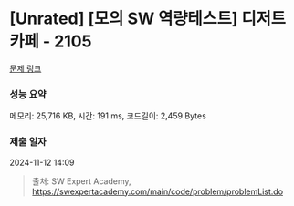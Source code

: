 # [Unrated] [모의 SW 역량테스트] 디저트 카페 - 2105 

[문제 링크](https://swexpertacademy.com/main/code/problem/problemDetail.do?contestProbId=AV5VwAr6APYDFAWu) 

### 성능 요약

메모리: 25,716 KB, 시간: 191 ms, 코드길이: 2,459 Bytes

### 제출 일자

2024-11-12 14:09



> 출처: SW Expert Academy, https://swexpertacademy.com/main/code/problem/problemList.do